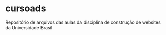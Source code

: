 # cursoads
Repositório de arquivos das aulas da disciplina de construção de websites da Universidade Brasil
